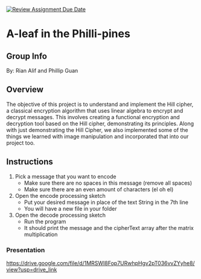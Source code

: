 [![Review Assignment Due Date](https://classroom.github.com/assets/deadline-readme-button-24ddc0f5d75046c5622901739e7c5dd533143b0c8e959d652212380cedb1ea36.svg)](https://classroom.github.com/a/ecp4su41)
# A-leaf in the Philli-pines
## Group Info
By: Rian Alif and Phillip Guan
## Overview
The objective of this project is to understand and implement the Hill cipher, a classical encryption algorithm that uses linear algebra to encrypt and decrypt messages. This involves creating a functional encryption and decryption tool based on the Hill cipher, demonstrating its principles. Along with just demonstrating the Hill Cipher, we also implemented some of the things we learned with image manipulation and incorporated that into our project too.
## Instructions
1. Pick a message that you want to encode
    - Make sure there are no spaces in this message (remove all spaces)
    - Make sure there are an even amount of characters (el oh el)
2. Open the encode processing sketch
    - Put your desired message in place of the text String in the 7th line
    - You will have a new file in your folder
3. Open the decode processing sketch
    - Run the program
    - It should print the message and the cipherText array after the matrix multiplication
### Presentation
https://drive.google.com/file/d/1MRSWI8Fop7URwhpHgv2pT036vvZYyhe8/view?usp=drive_link
